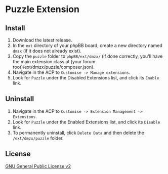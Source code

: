 # Puzzle Extension

## Install
1. Download the latest release.
2. In the `ext` directory of your phpBB board, create a new directory named `dmzx` (if it does not already exist).
3. Copy the `puzzle` folder to `phpBB/ext/dmzx/` (if done correctly, you'll have the main extension class at (your forum root)/ext/dmzx/puzzle/composer.json).
4. Navigate in the ACP to `Customise -> Manage extensions`.
5. Look for `Puzzle` under the Disabled Extensions list, and click its `Enable` link.

## Uninstall
1. Navigate in the ACP to `Customise -> Extension Management -> Extensions`.
2. Look for `Puzzle` under the Enabled Extensions list, and click its `Disable` link.
3. To permanently uninstall, click `Delete Data` and then delete the `/ext/dmzx/puzzle` folder.

## License
[GNU General Public License v2](http://opensource.org/licenses/GPL-2.0)
